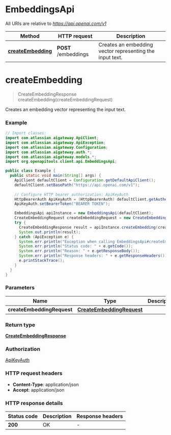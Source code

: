 # EmbeddingsApi

All URIs are relative to *https://api.openai.com/v1*

| Method | HTTP request | Description |
|------------- | ------------- | -------------|
| [**createEmbedding**](EmbeddingsApi.md#createEmbedding) | **POST** /embeddings | Creates an embedding vector representing the input text. |


<a id="createEmbedding"></a>
# **createEmbedding**
> CreateEmbeddingResponse createEmbedding(createEmbeddingRequest)

Creates an embedding vector representing the input text.

### Example
```java
// Import classes:
import com.atlassian.aigateway.ApiClient;
import com.atlassian.aigateway.ApiException;
import com.atlassian.aigateway.Configuration;
import com.atlassian.aigateway.auth.*;
import com.atlassian.aigateway.models.*;
import org.openapitools.client.api.EmbeddingsApi;

public class Example {
  public static void main(String[] args) {
    ApiClient defaultClient = Configuration.getDefaultApiClient();
    defaultClient.setBasePath("https://api.openai.com/v1");
    
    // Configure HTTP bearer authorization: ApiKeyAuth
    HttpBearerAuth ApiKeyAuth = (HttpBearerAuth) defaultClient.getAuthentication("ApiKeyAuth");
    ApiKeyAuth.setBearerToken("BEARER TOKEN");

    EmbeddingsApi apiInstance = new EmbeddingsApi(defaultClient);
    CreateEmbeddingRequest createEmbeddingRequest = new CreateEmbeddingRequest(); // CreateEmbeddingRequest | 
    try {
      CreateEmbeddingResponse result = apiInstance.createEmbedding(createEmbeddingRequest);
      System.out.println(result);
    } catch (ApiException e) {
      System.err.println("Exception when calling EmbeddingsApi#createEmbedding");
      System.err.println("Status code: " + e.getCode());
      System.err.println("Reason: " + e.getResponseBody());
      System.err.println("Response headers: " + e.getResponseHeaders());
      e.printStackTrace();
    }
  }
}
```

### Parameters

| Name | Type | Description  | Notes |
|------------- | ------------- | ------------- | -------------|
| **createEmbeddingRequest** | [**CreateEmbeddingRequest**](CreateEmbeddingRequest.md)|  | |

### Return type

[**CreateEmbeddingResponse**](CreateEmbeddingResponse.md)

### Authorization

[ApiKeyAuth](../README.md#ApiKeyAuth)

### HTTP request headers

 - **Content-Type**: application/json
 - **Accept**: application/json

### HTTP response details
| Status code | Description | Response headers |
|-------------|-------------|------------------|
| **200** | OK |  -  |

